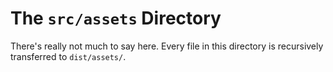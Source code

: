 # The `src/assets` Directory

There's really not much to say here. Every file in this directory is recursively
transferred to `dist/assets/`.

